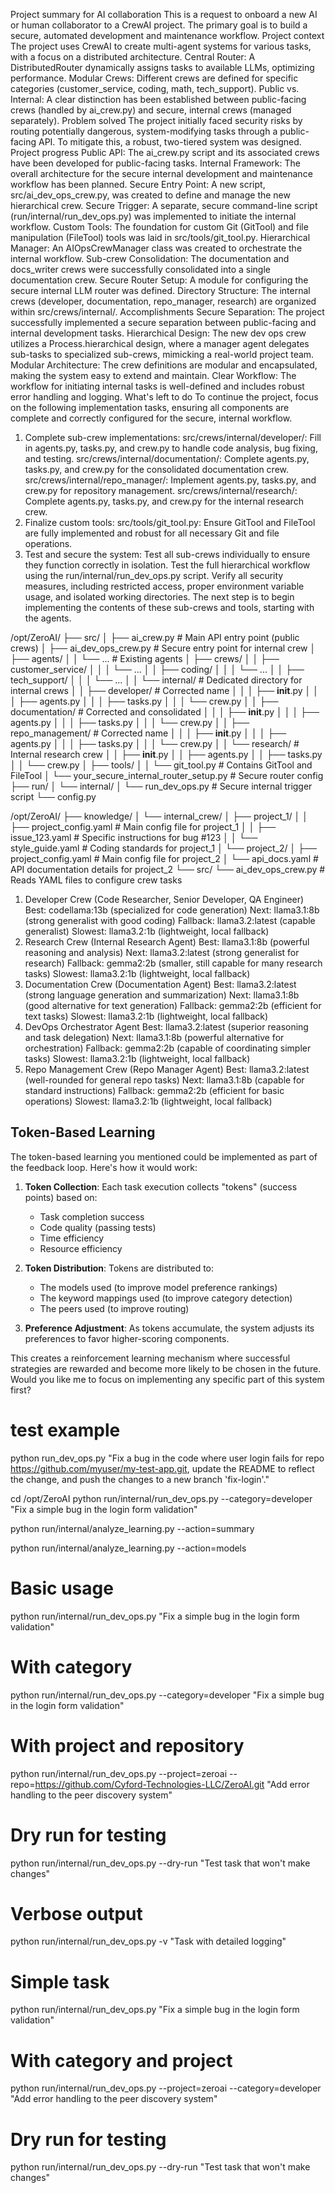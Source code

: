 Project summary for AI collaboration
This is a request to onboard a new AI or human collaborator to a CrewAI project. The primary goal is to build a secure, automated development and maintenance workflow.
Project context
The project uses CrewAI to create multi-agent systems for various tasks, with a focus on a distributed architecture.
Central Router: A DistributedRouter dynamically assigns tasks to available LLMs, optimizing performance.
Modular Crews: Different crews are defined for specific categories (customer_service, coding, math, tech_support).
Public vs. Internal: A clear distinction has been established between public-facing crews (handled by ai_crew.py) and secure, internal crews (managed separately). 
Problem solved
The project initially faced security risks by routing potentially dangerous, system-modifying tasks through a public-facing API. To mitigate this, a robust, two-tiered system was designed.
Project progress
Public API: The ai_crew.py script and its associated crews have been developed for public-facing tasks.
Internal Framework: The overall architecture for the secure internal development and maintenance workflow has been planned.
Secure Entry Point: A new script, src/ai_dev_ops_crew.py, was created to define and manage the new hierarchical crew.
Secure Trigger: A separate, secure command-line script (run/internal/run_dev_ops.py) was implemented to initiate the internal workflow.
Custom Tools: The foundation for custom Git (GitTool) and file manipulation (FileTool) tools was laid in src/tools/git_tool.py.
Hierarchical Manager: An AIOpsCrewManager class was created to orchestrate the internal workflow.
Sub-crew Consolidation: The documentation and docs_writer crews were successfully consolidated into a single documentation crew.
Secure Router Setup: A module for configuring the secure internal LLM router was defined.
Directory Structure: The internal crews (developer, documentation, repo_manager, research) are organized within src/crews/internal/. 
Accomplishments
Secure Separation: The project successfully implemented a secure separation between public-facing and internal development tasks.
Hierarchical Design: The new dev ops crew utilizes a Process.hierarchical design, where a manager agent delegates sub-tasks to specialized sub-crews, mimicking a real-world project team.
Modular Architecture: The crew definitions are modular and encapsulated, making the system easy to extend and maintain.
Clear Workflow: The workflow for initiating internal tasks is well-defined and includes robust error handling and logging. 
What's left to do
To continue the project, focus on the following implementation tasks, ensuring all components are complete and correctly configured for the secure, internal workflow. 
1. Complete sub-crew implementations:
src/crews/internal/developer/: Fill in agents.py, tasks.py, and crew.py to handle code analysis, bug fixing, and testing.
src/crews/internal/documentation/: Complete agents.py, tasks.py, and crew.py for the consolidated documentation crew.
src/crews/internal/repo_manager/: Implement agents.py, tasks.py, and crew.py for repository management.
src/crews/internal/research/: Complete agents.py, tasks.py, and crew.py for the internal research crew.
2. Finalize custom tools:
src/tools/git_tool.py: Ensure GitTool and FileTool are fully implemented and robust for all necessary Git and file operations.
3. Test and secure the system:
Test all sub-crews individually to ensure they function correctly in isolation.
Test the full hierarchical workflow using the run/internal/run_dev_ops.py script.
Verify all security measures, including restricted access, proper environment variable usage, and isolated working directories. 
The next step is to begin implementing the contents of these sub-crews and tools, starting with the agents.

/opt/ZeroAI/
├── src/
│   ├── ai_crew.py                # Main API entry point (public crews)
│   ├── ai_dev_ops_crew.py        # Secure entry point for internal crew
│   ├── agents/
│   │   └── ...                   # Existing agents
│   ├── crews/
│   │   ├── customer_service/
│   │   │   └── ...
│   │   ├── coding/
│   │   │   └── ...
│   │   ├── tech_support/
│   │   │   └── ...
│   │   └── internal/             # Dedicated directory for internal crews
│   │       ├── developer/        # Corrected name
│   │       │   ├── __init__.py
│   │       │   ├── agents.py
│   │       │   ├── tasks.py
│   │       │   └── crew.py
│   │       ├── documentation/    # Corrected and consolidated
│   │       │   ├── __init__.py
│   │       │   ├── agents.py
│   │       │   ├── tasks.py
│   │       │   └── crew.py
│   │       ├── repo_management/  # Corrected name
│   │       │   ├── __init__.py
│   │       │   ├── agents.py
│   │       │   ├── tasks.py
│   │       │   └── crew.py
│   │       └── research/         # Internal research crew
│   │           ├── __init__.py
│   │           ├── agents.py
│   │           ├── tasks.py
│   │           └── crew.py
│   ├── tools/
│   │   └── git_tool.py           # Contains GitTool and FileTool
│   └── your_secure_internal_router_setup.py # Secure router config
├── run/
│   └── internal/
│       └── run_dev_ops.py        # Secure internal trigger script
└── config.py



/opt/ZeroAI/
├── knowledge/
│   └── internal_crew/
│       ├── project_1/
│       │   ├── project_config.yaml     # Main config file for project_1
│       │   ├── issue_123.yaml          # Specific instructions for bug #123
│       │   └── style_guide.yaml        # Coding standards for project_1
│       └── project_2/
│           ├── project_config.yaml     # Main config file for project_2
│           └── api_docs.yaml           # API documentation details for project_2
└── src/
    └── ai_dev_ops_crew.py              # Reads YAML files to configure crew tasks

1. Developer Crew (Code Researcher, Senior Developer, QA Engineer)
Best: codellama:13b (specialized for code generation)
Next: llama3.1:8b (strong generalist with good coding)
Fallback: llama3.2:latest (capable generalist)
Slowest: llama3.2:1b (lightweight, local fallback) 
2. Research Crew (Internal Research Agent)
Best: llama3.1:8b (powerful reasoning and analysis)
Next: llama3.2:latest (strong generalist for research)
Fallback: gemma2:2b (smaller, still capable for many research tasks)
Slowest: llama3.2:1b (lightweight, local fallback) 
3. Documentation Crew (Documentation Agent)
Best: llama3.2:latest (strong language generation and summarization)
Next: llama3.1:8b (good alternative for text generation)
Fallback: gemma2:2b (efficient for text tasks)
Slowest: llama3.2:1b (lightweight, local fallback) 
4. DevOps Orchestrator Agent
Best: llama3.2:latest (superior reasoning and task delegation)
Next: llama3.1:8b (powerful alternative for orchestration)
Fallback: gemma2:2b (capable of coordinating simpler tasks)
Slowest: llama3.2:1b (lightweight, local fallback) 
5. Repo Management Crew (Repo Manager Agent)
Best: llama3.2:latest (well-rounded for general repo tasks)
Next: llama3.1:8b (capable for standard instructions)
Fallback: gemma2:2b (efficient for basic operations)
Slowest: llama3.2:1b (lightweight, local fallback)







## Token-Based Learning
The token-based learning you mentioned could be implemented as part of the feedback loop. Here's how it would work:
1. **Token Collection**: Each task execution collects "tokens" (success points) based on:
    - Task completion success
    - Code quality (passing tests)
    - Time efficiency
    - Resource efficiency

2. **Token Distribution**: Tokens are distributed to:
    - The models used (to improve model preference rankings)
    - The keyword mappings used (to improve category detection)
    - The peers used (to improve routing)

3. **Preference Adjustment**: As tokens accumulate, the system adjusts its preferences to favor higher-scoring components.

This creates a reinforcement learning mechanism where successful strategies are rewarded and become more likely to be chosen in the future.
Would you like me to focus on implementing any specific part of this system first?
















#  test example
python run_dev_ops.py "Fix a bug in the code where user login fails for repo https://github.com/myuser/my-test-app.git, update the README to reflect the change, and push the changes to a new branch 'fix-login'."


cd /opt/ZeroAI
python run/internal/run_dev_ops.py --category=developer "Fix a simple bug in the login form validation"


python run/internal/analyze_learning.py --action=summary


python run/internal/analyze_learning.py --action=models



# Basic usage
python run/internal/run_dev_ops.py "Fix a simple bug in the login form validation"

# With category
python run/internal/run_dev_ops.py --category=developer "Fix a simple bug in the login form validation"

# With project and repository
python run/internal/run_dev_ops.py --project=zeroai --repo=https://github.com/Cyford-Technologies-LLC/ZeroAI.git "Add error handling to the peer discovery system"

# Dry run for testing
python run/internal/run_dev_ops.py --dry-run "Test task that won't make changes"

# Verbose output
python run/internal/run_dev_ops.py -v "Task with detailed logging"

# Simple task
python run/internal/run_dev_ops.py "Fix a simple bug in the login form validation"

# With category and project
python run/internal/run_dev_ops.py --project=zeroai --category=developer "Add error handling to the peer discovery system"

# Dry run for testing
python run/internal/run_dev_ops.py --dry-run "Test task that won't make changes"
